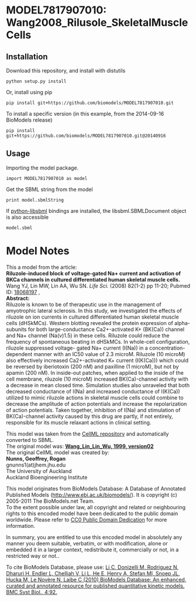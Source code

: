 # MODEL7817907010: Wang2008_Rilusole_SkeletalMuscleCells

## Installation

Download this repository, and install with distutils

`python setup.py install`

Or, install using pip

`pip install git+https://github.com/biomodels/MODEL7817907010.git`

To install a specific version (in this example, from the 2014-09-16 BioModels release)

`pip install git+https://github.com/biomodels/MODEL7817907010.git@20140916`

## Usage

Importing the model package.

`import MODEL7817907010 as model`

Get the SBML string from the model

`print model.sbmlString`

If [python-libsbml](https://pypi.python.org/pypi/python-libsbml) bindings are
installed, the libsbml.SBMLDocument object is also accessible

`model.sbml`


# Model Notes


This a model from the article:  
**Riluzole-induced block of voltage-gated Na+ current and activation of BKCa channels in cultured differentiated human skeletal muscle cells.**   
Wang YJ, Lin MW, Lin AA, Wu SN. _Life Sci._ (2008) 82(1-2) pp 11-20; Pubmed
ID: [18068197](http://www.ncbi.nlm.nih.gov/pubmed/18068197) ,  
**Abstract:**   
Riluzole is known to be of therapeutic use in the management of amyotrophic
lateral sclerosis. In this study, we investigated the effects of riluzole on
ion currents in cultured differentiated human skeletal muscle cells (dHSkMCs).
Western blotting revealed the protein expression of alpha-subunits for both
large-conductance Ca2+-activated K+ (BK(Ca)) channel and Na+ channel
(Na(v)1.5) in these cells. Riluzole could reduce the frequency of spontaneous
beating in dHSkMCs. In whole-cell configuration, riluzole suppressed voltage-
gated Na+ current (I(Na)) in a concentration-dependent manner with an IC50
value of 2.3 microM. Riluzole (10 microM) also effectively increased
Ca2+-activated K+ current (I(K(Ca))) which could be reversed by iberiotoxin
(200 nM) and paxilline (1 microM), but not by apamin (200 nM). In inside-out
patches, when applied to the inside of the cell membrane, riluzole (10 microM)
increased BK(Ca)-channel activity with a decrease in mean closed time.
Simulation studies also unraveled that both decreased conductance of I(Na) and
increased conductance of I(K(Ca)) utilized to mimic riluzole actions in
skeletal muscle cells could combine to decrease the amplitude of action
potentials and increase the repolarization of action potentials. Taken
together, inhibition of I(Na) and stimulation of BK(Ca)-channel activity
caused by this drug are partly, if not entirely, responsible for its muscle
relaxant actions in clinical setting.

This model was taken from the [CellML
repository](http://www.cellml.org/models) and automatically converted to SBML.  
The original model was: [ **Wang_Lin_Lin_Wu, 1999, version02**
](http://www.cellml.org/models/wang_lin_lin_wu_2008_version02)  
The original CellML model was created by:  
**Nunns, Geoffrey, Rogan**   
gnunns1(at)jhem.jhu.edu  
The University of Auckland  
Auckland Bioengineering Institute  

This model originates from BioModels Database: A Database of Annotated
Published Models (http://www.ebi.ac.uk/biomodels/). It is copyright (c)
2005-2011 The BioModels.net Team.  
To the extent possible under law, all copyright and related or neighbouring
rights to this encoded model have been dedicated to the public domain
worldwide. Please refer to [CC0 Public Domain
Dedication](http://creativecommons.org/publicdomain/zero/1.0/) for more
information.

In summary, you are entitled to use this encoded model in absolutely any
manner you deem suitable, verbatim, or with modification, alone or embedded it
in a larger context, redistribute it, commercially or not, in a restricted way
or not..  
  
To cite BioModels Database, please use: [Li C, Donizelli M, Rodriguez N,
Dharuri H, Endler L, Chelliah V, Li L, He E, Henry A, Stefan MI, Snoep JL,
Hucka M, Le Novère N, Laibe C (2010) BioModels Database: An enhanced, curated
and annotated resource for published quantitative kinetic models. BMC Syst
Biol., 4:92.](http://www.ncbi.nlm.nih.gov/pubmed/20587024)


